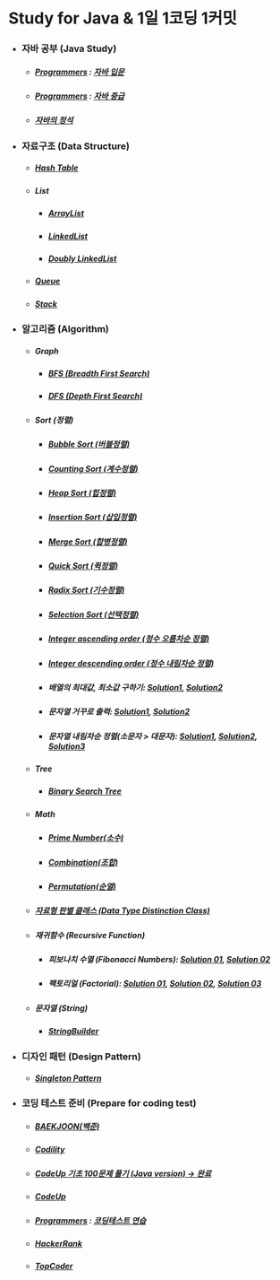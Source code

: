 # Study for Java & 1일 1코딩 1커밋
<ul>
<li><h3> 자바 공부 (Java Study)</h3>
<ul>
<li><h5><a href ="https://programmers.co.kr/">Programmers</a> : <a href="https://github.com/jysaa5/VioletCheese_Study/tree/master/Programmers_Java_Beginning/src">자바 입문</a></h5></li>
<li> <h5><a href ="https://programmers.co.kr/">Programmers</a> : <a href="https://github.com/jysaa5/VioletCheese_Study/tree/master/Programmers_Java_Intermediate/src">자바 중급</h5></a></li>

<li><h5><a href="https://github.com/jysaa5/Violet_Study_Java/tree/master/Java_Standard_Procedure/src">자바의 정석</a></h5></li>
</ul> 
</li>
<li><h3>자료구조 (Data Structure)</h3> 
<ul>
<li><h5><a href="https://github.com/jysaa5/VioletCheese_Study_Java/tree/master/DataStructure/src/imp/table/hash/table">Hash Table</a></h5></li>
<li><h5>List</h5>
<ul>
<li><h5><a href="https://github.com/jysaa5/VioletCheese_Study_Java/tree/master/DataStructure/src/imp/list/array">ArrayList</a></h5></li>
<li><h5><a href="https://github.com/jysaa5/VioletCheese_Study_Java/tree/master/DataStructure/src/imp/list/linked/list">LinkedList</a></h5></li>
<li><h5><a href="https://github.com/jysaa5/VioletCheese_Study_Java/tree/master/DataStructure/src/imp/list/doubly/linked/list">Doubly LinkedList</a></h5></li>
</ul>
</li>
<li><h5><a href="https://github.com/jysaa5/VioletCheese_Study_Java/tree/master/DataStructure/src/imp/queue">Queue</a></h5></li>
<li><h5><a href="https://github.com/jysaa5/VioletCheese_Study_Java/tree/master/DataStructure/src/imp/stack">Stack</a></h5></li>
</ul>
</li><li><h3>알고리즘 (Algorithm)</h3>
<ul> 
<li><h5>Graph</h5>
<ul>
<li><h5><a href="https://github.com/jysaa5/VioletCheese_Study_Java/tree/master/Algorithm/src/graph/bfs">BFS (Breadth First Search)</a></h5></li>
<li><h5><a href="https://github.com/jysaa5/VioletCheese_Study_Java/tree/master/Algorithm/src/graph/dfs">DFS (Depth First Search)</a></h5></li>
</ul>
</li>

<li><h5>Sort (정렬)</h5>
<ul>
<li><h5><a href="https://github.com/jysaa5/VioletCheese_Study_Java/tree/master/Algorithm/src/sort/bubbleSort">Bubble Sort (버블정렬)</a></h5></li>
<li><h5><a href="https://github.com/jysaa5/VioletCheese_Study_Java/tree/master/Algorithm/src/sort/countingSort">Counting Sort (계수정렬)</a></h5></li>
<li><h5><a href="https://github.com/jysaa5/VioletCheese_Study_Java/tree/master/Algorithm/src/sort/heapSort">Heap Sort (힙정렬)</a></h5></li> 
<li><h5><a href="https://github.com/jysaa5/VioletCheese_Study_Java/tree/master/Algorithm/src/sort/insertionSort">Insertion Sort (삽입정렬)</a></h5></li>
<li><h5><a href="https://github.com/jysaa5/VioletCheese_Study_Java/tree/master/Algorithm/src/sort/mergeSort">Merge Sort (합병정렬)</a></h5></li>
<li><h5><a href="https://github.com/jysaa5/VioletCheese_Study_Java/tree/master/Algorithm/src/sort/quickSort">Quick Sort (퀵정렬)</a></h5></li>
<li><h5><a href="https://github.com/jysaa5/VioletCheese_Study_Java/tree/master/Algorithm/src/sort/radixSort">Radix Sort (기수정렬)</a></h5></li>
<li><h5><a href="https://github.com/jysaa5/VioletCheese_Study_Java/tree/master/Algorithm/src/sort/selectionSort">Selection Sort (선택정렬)</a></h5></li>
<li><h5><a href="https://github.com/jysaa5/Violet_Study_Java/blob/master/Algorithm/src/sort/number/size/Integer_SortAsc_Sol_01.java">Integer ascending order (정수 오름차순 정렬)</a></h5></li>
<li><h5><a href ="https://github.com/jysaa5/Violet_Study_Java/blob/master/Algorithm/src/sort/number/size/Integer_SortDes_Sol_02.java">Integer descending order (정수 내림차순 정렬)</a></h5></li>
<li><h5>배열의 최대값, 최소값 구하기: <a href ="https://github.com/jysaa5/Violet_Study_Java/blob/master/Algorithm/src/sort/number/size/Max_Min_Sol_01.java">Solution1</a>, <a href ="https://github.com/jysaa5/Violet_Study_Java/blob/master/Algorithm/src/sort/number/size/Max_Min_Sol_02.java">Solution2</a></h5> </li>
<li><h5>문자열 거꾸로 출력: <a href="https://github.com/jysaa5/Violet_Study_Java/blob/master/Algorithm/src/sort/string/String_Reverse_01.java">Solution1</a>, <a href="https://github.com/jysaa5/Violet_Study_Java/blob/master/Algorithm/src/sort/string/String_Reverse_02.java">Solution2</a></h5></li>
<li><h5>문자열 내림차순 정렬(소문자 > 대문자): <a href="https://github.com/jysaa5/Violet_Study_Java/blob/master/Algorithm/src/sort/string/String_SortDes_01.java">Solution1</a>, <a href="https://github.com/jysaa5/Violet_Study_Java/blob/master/Algorithm/src/sort/string/String_SortDes_02.java">Solution2</a>, <a href="https://github.com/jysaa5/Violet_Study_Java/blob/master/Algorithm/src/sort/string/String_SortDes_03.java">Solution3</a></h5></li>
</ul>
  
</li>
<li><h5>Tree</h5>
<ul>
<li><h5><a href="https://github.com/jysaa5/VioletCheese_Study_Java/tree/master/Algorithm/src/tree/binarySearchTree">Binary Search Tree</a></h5></li>
</ul>
  
<li><h5>Math</h5>
<ul>
<li><h5><a href="https://github.com/jysaa5/Violet_Study_Java/blob/master/Algorithm/src/number/primeNumber/PrimeNumber.java">Prime Number(소수)</a></h5></li>
<li><h5><a href="https://github.com/jysaa5/Violet_Study_Java/blob/master/Algorithm/src/math/combination/Combination_01.java">Combination(조합)</a></h5></li>
<li><h5><a href="https://github.com/jysaa5/Violet_Study_Java/blob/master/Algorithm/src/math/permutation">Permutation(순열)</a></h5></li>
</ul>

<li><h5> <a href="https://github.com/jysaa5/Violet_Study_Java/tree/master/Algorithm/src/distinguish/data/type">자료형 판별 클래스 (Data Type Distinction Class)</a></h5></li>

<li><h5>재귀함수 (Recursive Function)</h5>
<ul>
  <li><h5>피보나치 수열 (Fibonacci Numbers): <a href="https://github.com/jysaa5/Violet_Study_Java/blob/master/Algorithm/src/recursive/function/Fibonacci_Sol_01.java">Solution 01</a>, <a href="https://github.com/jysaa5/Violet_Study_Java/blob/master/Algorithm/src/recursive/function/Fibonacci_Sol_02.java">Solution 02</a></h5></li>
  <li><h5>팩토리얼 (Factorial): <a href="https://github.com/jysaa5/Violet_Study_Java/blob/master/Algorithm/src/recursive/function/Factorial_Sol_01.java">Solution 01</a>, <a href="https://github.com/jysaa5/Violet_Study_Java/blob/master/Algorithm/src/recursive/function/Factorial_Sol_02.java">Solution 02</a>, <a href="https://github.com/jysaa5/Violet_Study_Java/blob/master/Algorithm/src/recursive/function/Factorial_Sol_03.java">Solution 03</a></h5></li>
</ul>

<li><h5>문자열 (String)</h5>
<ul>
<li><h5><a href="https://github.com/jysaa5/Violet_Study_Java/tree/master/Algorithm/src/stringBuilder">StringBuilder</a></h5>
</li>
</ul>
  
</li>
</ul>
</li>
<li><h3>디자인 패턴 (Design Pattern)</h3> 
<ul>
<li><h5><a href="https://github.com/jysaa5/VioletCheese_Study_Java/tree/master/DesignPattern/src/singleton/pattern">Singleton Pattern</a></h5></li>
</ul>
</li>
<li><h3>코딩 테스트 준비 (Prepare for coding test)</h3>
<ul>
<li><h5><a href="https://github.com/jysaa5/Violet_Study_Java/tree/master/BaekJoon_Ex/src">BAEKJOON(백준)</a></h5></li>
<li><h5><a href="https://github.com/jysaa5/VioletCheese_Study_Java/tree/master/Codility_Ex">Codility</a></h5></li>
<li><h5><a href ="https://github.com/jysaa5/VioletCheese_Study_Java/tree/master/CodeUp_basics100/src/violetCheese">CodeUp 기초 100문제 풀기 (Java version) → 완료</a></h5></li>
<li><h5><a href="https://github.com/jysaa5/Violet_Study_Java/tree/master/CodeUp/src">CodeUp</a></h5></li>
<li><h5> <a href ="https://programmers.co.kr/">Programmers</a> : <a href="https://github.com/jysaa5/VioletCheese_Study_Java/tree/master/Programmers_Ex/src">코딩테스트 연습</a></h5></li>
<li><h5><a href="https://github.com/jysaa5/VioletCheese_Study_Java/tree/master/HackerRank">HackerRank</a></h5></li>
<li><h5><a href="https://github.com/jysaa5/VioletCheese_Study_Java/tree/master/TopCoder">TopCoder</a></h5></li>
</ul>
</li>
</ul>
